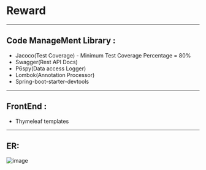 # Reward

---
## Code ManageMent Library :
  - Jacoco(Test Coverage) - Minimum Test Coverage Percentage = 80%
  - Swagger(Rest API Docs)
  - P6spy(Data access Logger)
  - Lombok(Annotation Processor)
  - Spring-boot-starter-devtools
---
## FrontEnd :
  - Thymeleaf templates
---
## ER:
![image](https://user-images.githubusercontent.com/67178562/226221136-5d0ea704-0fc8-4cee-ac96-a8945047ecb9.png)

